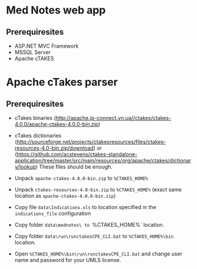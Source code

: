 Med Notes web app
=====================
## Prerequiresites

- ASP.NET MVC Framework
- MSSQL Server
- Apache cTAKES

Apache cTakes parser
=====================

## Prerequiresites
- cTakes binaries (http://apache.ip-connect.vn.ua//ctakes/ctakes-4.0.0/apache-ctakes-4.0.0-bin.zip)
- cTakes dictionaries (http://sourceforge.net/projects/ctakesresources/files/ctakes-resources-4.0-bin.zip/download) or (https://github.com/acstevens/ctakes-standalone-application/tree/master/src/main/resources/org/apache/ctakes/dictionary/lookup) These files should be enough.

- Unpack `apache-ctakes-4.0.0-bin.zip` to `%CTAKES_HOME%`
- Unpack `ctakes-resources-4.0-bin.zip` to `%CTAKES_HOME%` (exact same location as `apache-ctakes-4.0.0-bin.zip`)

- Copy file `data\Indications.xls` to location specified in the `indications_file` configuration
- Copy folder `data\mednotes\ to `%CTAKES_HOME%` location.
- Copy folder `data\run\runctakesCPE_CLI.bat` to `%CTAKES_HOME%\bin` location.
- Open `%CTAKES_HOME%\bin\run\runctakesCPE_CLI.bat` and change user name and password for your UMLS license.
